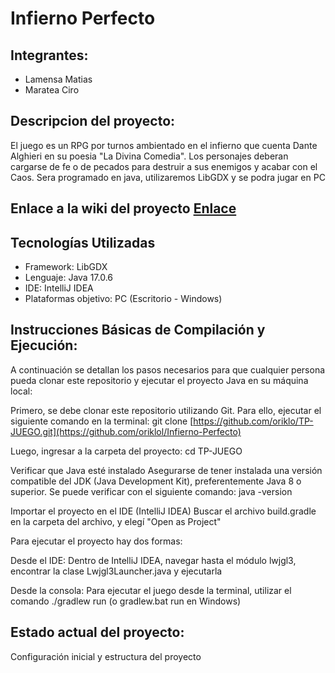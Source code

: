 # Infierno Perfecto
## Integrantes: 
* Lamensa Matias
* Maratea Ciro

## Descripcion del proyecto:
El juego es un RPG por turnos ambientado en el infierno que cuenta Dante Alghieri en su poesia "La Divina Comedia". Los personajes deberan cargarse de fe o de pecados para destruir a sus enemigos y acabar con el Caos. Sera programado en java, utilizaremos LibGDX y se podra jugar en PC

## Enlace a la wiki del proyecto [Enlace](https://github.com/oriklol/TP-JUEGO/wiki)

## Tecnologías Utilizadas
* Framework: LibGDX
* Lenguaje: Java 17.0.6
* IDE: IntelliJ IDEA
* Plataformas objetivo: PC (Escritorio - Windows)

## Instrucciones Básicas de Compilación y Ejecución:
A continuación se detallan los pasos necesarios para que cualquier persona pueda clonar este repositorio y ejecutar el proyecto Java en su máquina local: 

Primero, se debe clonar este repositorio utilizando Git. Para ello, ejecutar el siguiente comando en la terminal:
git clone [https://github.com/oriklo/TP-JUEGO.git](https://github.com/oriklol/Infierno-Perfecto)

Luego, ingresar a la carpeta del proyecto:
cd TP-JUEGO

Verificar que Java esté instalado
Asegurarse de tener instalada una versión compatible del JDK (Java Development Kit), preferentemente Java 8 o superior. Se puede verificar con el siguiente comando:
java -version

Importar el proyecto en el IDE (IntelliJ IDEA)
Buscar el archivo build.gradle en la carpeta del archivo, y elegí "Open as Project"

Para ejecutar el proyecto hay dos formas:

Desde el IDE: Dentro de IntelliJ IDEA, navegar hasta el módulo lwjgl3, encontrar la clase Lwjgl3Launcher.java y ejecutarla

Desde la consola: Para ejecutar el juego desde la terminal, utilizar el comando ./gradlew run (o gradlew.bat run en Windows)

## Estado actual del proyecto:
Configuración inicial y estructura del proyecto
